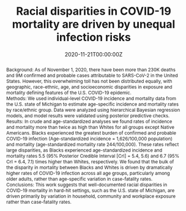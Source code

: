 ---
title: "Racial disparities in COVID-19 mortality are driven by unequal infection risks"
authors:
- admin
- Rob-Trangucci
- Ramya-Naraharisetti
- Alex-Cao
- Ryan-Malosh
- Kelly-Broen
- Nina-Masters
- Paul-Delamater
date: "2020-11-21T00:00:00Z"
doi: "https://doi.org/10.1093/cid/ciaa1723"

# Schedule page publish date (NOT publication's date).
publishDate: "2020-11-23T00:00:00Z"

# Publication type.
# Legend: 0 = Uncategorized; 1 = Conference paper; 2 = Journal article;
# 3 = Preprint / Working Paper; 4 = Report; 5 = Book; 6 = Book section;
# 7 = Thesis; 8 = Patent
publication_types: ["2"]

# Publication name and optional abbreviated publication name.
publication: Clinical Infectious Diseases
publication_short: Clin. Infect. Dis.

abstract: "Background:
As of November 1, 2020, there have been more than 230K deaths and 9M confirmed and probable cases attributable to SARS-CoV-2 in the United States. However, this overwhelming toll has not been distributed equally, with geographic, race-ethnic, age, and socioeconomic disparities in exposure and mortality defining features of the U.S. COVID-19 epidemic.


Methods:
We used individual-level COVID-19 incidence and mortality data from the U.S. state of Michigan to estimate age-specific incidence and mortality rates by race/ethnic group. Data were analyzed using hierarchical Bayesian regression models, and model results were validated using posterior predictive checks.


Results:
In crude and age-standardized analyses we found rates of incidence and mortality more than twice as high than Whites for all groups except Native Americans. Blacks experienced the greatest burden of confirmed and probable COVID-19 infection (Age-standardized incidence = 1,626/100,000 population) and mortality (age-standardized mortality rate 244/100,000). These rates reflect large disparities, as Blacks experienced age-standardized incidence and mortality rates 5.5 (95% Posterior Credible Interval [CrI] = 5.4, 5.6) and 6.7 (95% CrI = 6.4, 7.1) times higher than Whites, respectively. We found that the bulk of the disparity in mortality between Blacks and Whites is driven by dramatically higher rates of COVID-19 infection across all age groups, particularly among older adults, rather than age-specific variation in case-fatality rates.


Conclusions:
This work suggests that well-documented racial disparities in COVID-19 mortality in hard-hit settings, such as the U.S. state of Michigan, are driven primarily by variation in household, community and workplace exposure rather than case-fatality rates."

# Summary. An optional shortened abstract.
# summary: Lorem ipsum dolor sit amet, consectetur adipiscing elit. Duis posuere tellus ac convallis placerat. Proin tincidunt magna sed ex sollicitudin condimentum.

tags:
- COVID-19
- SARS-CoV-2
- Social Epidemiology
- Disparities

featured: true

links:
- name: Online Access
  url: https://academic.oup.com/cid/advance-article/doi/10.1093/cid/ciaa1723/5998295
# url_pdf: 
# url_code: '#'
# url_dataset: '#'
# url_poster: '#'
# url_project: ''
# url_slides: ''
# url_source: '#'
# url_video: '#'

# Featured image
# To use, add an image named `featured.jpg/png` to your page's folder. 
# image:
#   caption: ''
#   focal_point: ""
#   preview_only: false

# Associated Projects (optional).
#   Associate this publication with one or more of your projects.
#   Simply enter your project's folder or file name without extension.
#   E.g. `internal-project` references `content/project/internal-project/index.md`.
#   Otherwise, set `projects: []`.
# projects: 

# Slides (optional).
#   Associate this publication with Markdown slides.
#   Simply enter your slide deck's filename without extension.
#   E.g. `slides: "example"` references `content/slides/example/index.md`.
#   Otherwise, set `slides: ""`.
slides: ""
---